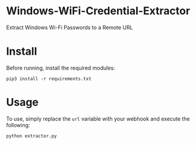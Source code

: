 # Windows-WiFi-Credential-Extractor
Extract Windows Wi-Fi Passwords to a Remote URL

# Install
Before running, install the required modules:

```
pip3 install -r requirements.txt
```

# Usage
To use, simply replace the `url` variable with your webhook and execute the following:

```
python extractor.py
```

